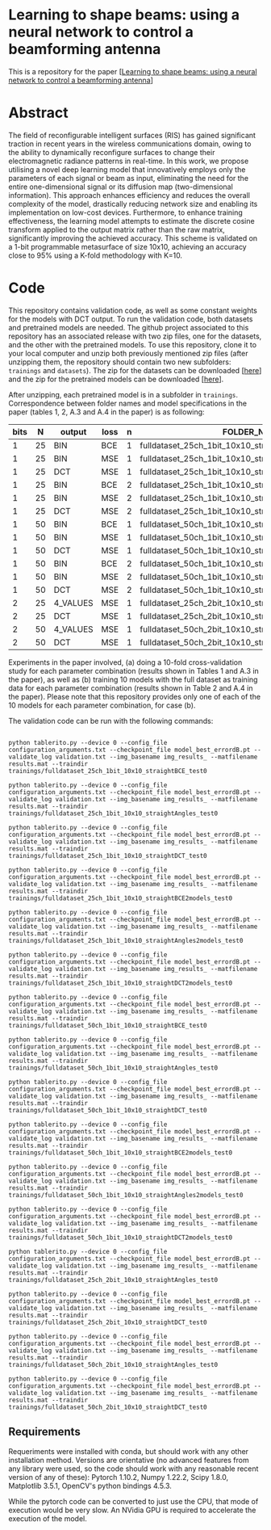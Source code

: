 # Learning to shape beams: using a neural network to control a beamforming antenna

This is a repository for the paper [[Learning to shape beams: using a neural network to control a beamforming antenna](https://doi.org/LINK_PENDING)]

# Abstract

The field of reconfigurable intelligent surfaces (RIS) has gained significant traction in recent years in the wireless communications domain, owing to the ability to dynamically reconfigure surfaces to change their electromagnetic radiance patterns in real-time. In this work, we propose utilising a novel deep learning model that innovatively employs only the parameters of each signal or beam as input, eliminating the need for the entire one-dimensional signal or its diffusion map (two-dimensional information). This approach enhances efficiency and reduces the overall complexity of the model, drastically reducing network size and enabling its implementation on low-cost devices. Furthermore, to enhance training effectiveness, the learning model attempts to estimate the discrete cosine transform applied to the output matrix rather than the raw matrix, significantly improving the achieved accuracy. This scheme is validated on a 1-bit programmable metasurface of size 10x10, achieving an accuracy close to 95\% using a K-fold methodology with K=10.

# Code

This repository contains validation code, as well as some constant weights for the models with DCT output. To run the validation code, both datasets and pretrained models are needed. The github project associated to this repository has an associated release with two zip files, one for the datasets, and the other with the pretrained models. To use this repository, clone it to your local computer and unzip both previously mentioned zip files (after unzipping them, the repository should contain two new subfolders: `trainings` and `datasets`). The zip for the datasets can be downloaded [[here](https://github.com/icai-uma/learning-to-shape-beams-using-a-neural-network-to-control-a-beamforming-antenna/releases/download/binary_data/datasets.zip)] and the zip for the pretrained models can be downloaded [[here](https://github.com/icai-uma/learning-to-shape-beams-using-a-neural-network-to-control-a-beamforming-antenna/releases/download/binary_data/pretrained_models.zip)].

After unzipping, each pretrained model is in a subfolder in `trainings`. Correspondence between folder names and model specifications in the paper (tables 1, 2, A.3 and A.4 in the paper) is as following:

| bits |  N  | output   | loss  |  n  |   FOLDER_NAME                                             |
|------|-----|----------|-------|-----|-----------------------------------------------------------|
|    1 |  25 | BIN      | BCE   |  1  |   fulldataset_25ch_1bit_10x10_straightBCE_test0           |
|    1 |  25 | BIN      | MSE   |  1  |   fulldataset_25ch_1bit_10x10_straightAngles_test0        |
|    1 |  25 | DCT      | MSE   |  1  |   fulldataset_25ch_1bit_10x10_straightDCT_test0           |
|    1 |  25 | BIN      | BCE   |  2  |   fulldataset_25ch_1bit_10x10_straightBCE2models_test0    |
|    1 |  25 | BIN      | MSE   |  2  |   fulldataset_25ch_1bit_10x10_straightAngles2models_test0 |
|    1 |  25 | DCT      | MSE   |  2  |   fulldataset_25ch_1bit_10x10_straightDCT2models_test0    |
|    1 |  50 | BIN      | BCE   |  1  |   fulldataset_50ch_1bit_10x10_straightBCE_test0           |
|    1 |  50 | BIN      | MSE   |  1  |   fulldataset_50ch_1bit_10x10_straightAngles_test0        |
|    1 |  50 | DCT      | MSE   |  1  |   fulldataset_50ch_1bit_10x10_straightDCT_test0           |
|    1 |  50 | BIN      | BCE   |  2  |   fulldataset_50ch_1bit_10x10_straightBCE2models_test0    |
|    1 |  50 | BIN      | MSE   |  2  |   fulldataset_50ch_1bit_10x10_straightAngles2models_test0 |
|    1 |  50 | DCT      | MSE   |  2  |   fulldataset_50ch_1bit_10x10_straightDCT2models_test0    |
|    2 |  25 | 4_VALUES | MSE   |  1  |   fulldataset_25ch_2bit_10x10_straightAngles_test0        |
|    2 |  25 | DCT      | MSE   |  1  |   fulldataset_25ch_2bit_10x10_straightDCT_test0           |
|    2 |  50 | 4_VALUES | MSE   |  1  |   fulldataset_50ch_2bit_10x10_straightAngles_test0        |
|    2 |  50 | DCT      | MSE   |  1  |   fulldataset_50ch_2bit_10x10_straightDCT_test0           |

Experiments in the paper involved, (a) doing a 10-fold cross-validation study for each parameter combination (results shown in Tables 1 and A.3 in the paper), as well as (b) training 10 models with the full dataset as training data for each parameter combination (results shown in Table 2 and A.4 in the paper). Please note that this repository provides only one of each of the 10 models for each parameter combination, for case (b).

The validation code can be run with the following commands:

```

python tablerito.py --device 0 --config_file configuration_arguments.txt --checkpoint_file model_best_errordB.pt --validate_log validation.txt --img_basename img_results_ --matfilename results.mat --traindir trainings/fulldataset_25ch_1bit_10x10_straightBCE_test0

python tablerito.py --device 0 --config_file configuration_arguments.txt --checkpoint_file model_best_errordB.pt --validate_log validation.txt --img_basename img_results_ --matfilename results.mat --traindir trainings/fulldataset_25ch_1bit_10x10_straightAngles_test0

python tablerito.py --device 0 --config_file configuration_arguments.txt --checkpoint_file model_best_errordB.pt --validate_log validation.txt --img_basename img_results_ --matfilename results.mat --traindir trainings/fulldataset_25ch_1bit_10x10_straightDCT_test0

python tablerito.py --device 0 --config_file configuration_arguments.txt --checkpoint_file model_best_errordB.pt --validate_log validation.txt --img_basename img_results_ --matfilename results.mat --traindir trainings/fulldataset_25ch_1bit_10x10_straightBCE2models_test0

python tablerito.py --device 0 --config_file configuration_arguments.txt --checkpoint_file model_best_errordB.pt --validate_log validation.txt --img_basename img_results_ --matfilename results.mat --traindir trainings/fulldataset_25ch_1bit_10x10_straightAngles2models_test0

python tablerito.py --device 0 --config_file configuration_arguments.txt --checkpoint_file model_best_errordB.pt --validate_log validation.txt --img_basename img_results_ --matfilename results.mat --traindir trainings/fulldataset_25ch_1bit_10x10_straightDCT2models_test0

python tablerito.py --device 0 --config_file configuration_arguments.txt --checkpoint_file model_best_errordB.pt --validate_log validation.txt --img_basename img_results_ --matfilename results.mat --traindir trainings/fulldataset_50ch_1bit_10x10_straightBCE_test0

python tablerito.py --device 0 --config_file configuration_arguments.txt --checkpoint_file model_best_errordB.pt --validate_log validation.txt --img_basename img_results_ --matfilename results.mat --traindir trainings/fulldataset_50ch_1bit_10x10_straightAngles_test0

python tablerito.py --device 0 --config_file configuration_arguments.txt --checkpoint_file model_best_errordB.pt --validate_log validation.txt --img_basename img_results_ --matfilename results.mat --traindir trainings/fulldataset_50ch_1bit_10x10_straightDCT_test0

python tablerito.py --device 0 --config_file configuration_arguments.txt --checkpoint_file model_best_errordB.pt --validate_log validation.txt --img_basename img_results_ --matfilename results.mat --traindir trainings/fulldataset_50ch_1bit_10x10_straightBCE2models_test0

python tablerito.py --device 0 --config_file configuration_arguments.txt --checkpoint_file model_best_errordB.pt --validate_log validation.txt --img_basename img_results_ --matfilename results.mat --traindir trainings/fulldataset_50ch_1bit_10x10_straightAngles2models_test0

python tablerito.py --device 0 --config_file configuration_arguments.txt --checkpoint_file model_best_errordB.pt --validate_log validation.txt --img_basename img_results_ --matfilename results.mat --traindir trainings/fulldataset_50ch_1bit_10x10_straightDCT2models_test0

python tablerito.py --device 0 --config_file configuration_arguments.txt --checkpoint_file model_best_errordB.pt --validate_log validation.txt --img_basename img_results_ --matfilename results.mat --traindir trainings/fulldataset_25ch_2bit_10x10_straightAngles_test0

python tablerito.py --device 0 --config_file configuration_arguments.txt --checkpoint_file model_best_errordB.pt --validate_log validation.txt --img_basename img_results_ --matfilename results.mat --traindir trainings/fulldataset_25ch_2bit_10x10_straightDCT_test0

python tablerito.py --device 0 --config_file configuration_arguments.txt --checkpoint_file model_best_errordB.pt --validate_log validation.txt --img_basename img_results_ --matfilename results.mat --traindir trainings/fulldataset_50ch_2bit_10x10_straightAngles_test0

python tablerito.py --device 0 --config_file configuration_arguments.txt --checkpoint_file model_best_errordB.pt --validate_log validation.txt --img_basename img_results_ --matfilename results.mat --traindir trainings/fulldataset_50ch_2bit_10x10_straightDCT_test0

```

## Requirements

Requeriments were installed with conda, but should work with any other installation method. Versions are orientative (no advanced features from any library were used, so the code should work with any reasonable recent version of any of these): Pytorch 1.10.2, Numpy 1.22.2, Scipy 1.8.0, Matplotlib 3.5.1, OpenCV's python bindings 4.5.3.

While the pytorch code can be converted to just use the CPU, that mode of execution would be very slow. An NVidia GPU is required to accelerate the execution of the model.


